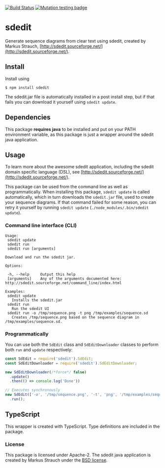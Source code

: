 [![Build Status](https://travis-ci.org/nicojs/node-sdedit.svg?branch=master)](https://travis-ci.org/nicojs/node-sdedit)
[![Mutation testing badge](https://badge.stryker-mutator.io/github.com/nicojs/node-sdedit/master)](https://stryker-mutator.github.io) 

sdedit
===

Generate sequence diagrams from clear text using sdedit, created by Markus Strauch, [http://sdedit.sourceforge.net/](http://sdedit.sourceforge.net/).

## Install

Install using

```
$ npm install sdedit
```

The sdedit.jar file is automatically installed in a post install step, but if that fails you can download it yourself using `sdedit update`.

## Dependencies

This package **requires java** to be installed and put on your PATH environment variable, as this package is just a wrapper around the sdedit java application.

## Usage

To learn more about the awesome sdedit application, including the sdedit domain specific language (DSL), see [http://sdedit.sourceforge.net/](http://sdedit.sourceforge.net/).

This package can be used from the command line as well as programmatically. When installing this package, `sdedit update` is called automatically, which in turn downloads the `sdedit.jar` file, used to create your sequence diagrams. If that command failed for some reason, you can retry it yourself by running `sdedit update` (`./node_modules/.bin/sdedit update`).

### Command line interface (CLI)

```
Usage:
 sdedit update
 sdedit run
 sdedit run [arguments]

Download and run the sdedit jar.

Options:

 -h, --help     Output this help
 [arguments]    Any of the arguments documented here: http://sdedit.sourceforge.net/command_line/index.html

Examples:
 sdedit update
   Installs the sdedit.jar
 sdedit run
   Run the sdedit UI
 sdedit run -o /tmp/sequence.png -t png /tmp/examples/sequence.sd
   Creates /tmp/sequence.png based on the sequence diagram in /tmp/examples/sequence.sd.
```

### Programmatically

You can use both the `SdEdit` class and `SdEditDownloader` classes to perform both `run` and `update` respectively:

```javascript
const SdEdit = require('sdedit').SdEdit;
const SdEditDownloader = require('sdedit').SdEditDownloader;

new SdEditDownloader(/*force*/ false)
  .update()
  .then(() => console.log('Done'))

// Executes synchronously
new SdEdit(['-o', '/tmp/sequence.png', '-t', 'png', '/tmp/examples/sequence.sd'])
  .run();
```

## TypeScript

This wrapper is created with TypeScript. Type definitions are included in the package.

### License

This package is licensed under Apache-2. The sdedit java application is created by Markus Strauch under the [BSD license](http://sdedit.sourceforge.net/copyright/index.html).
